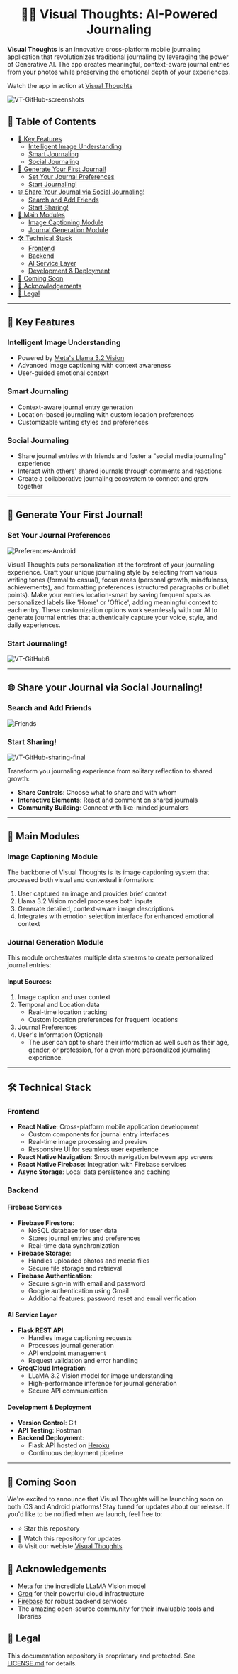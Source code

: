 <h1 align="center">
📸📝 Visual Thoughts: AI-Powered Journaling
</h1>

**Visual Thoughts** is an innovative cross-platform mobile journaling application that revolutionizes traditional journaling by leveraging the power of Generative AI. The app creates meaningful, context-aware journal entries from your photos while preserving the emotional depth of your experiences.

Watch the app in action at [Visual Thoughts](https://youtube.com)

![VT-GitHub-screenshots](https://github.com/user-attachments/assets/204b75f9-a224-4553-8782-a4f6f5b72102)

## 📑 Table of Contents

- [🌟 Key Features](#-key-features)
  - [Intelligent Image Understanding](#intelligent-image-understanding)
  - [Smart Journaling](#smart-journaling)
  - [Social Journaling](#social-journaling)
- [🚀 Generate Your First Journal!](#-generate-your-first-journal)
  - [Set Your Journal Preferences](#set-your-journal-preferences)
  - [Start Journaling!](#start-journaling)
- [🌐 Share Your Journal via Social Journaling!](#-share-your-journal-via-social-journaling)
  - [Search and Add Friends](#search-and-add-friends)
  - [Start Sharing!](#start-sharing)
- [🔩 Main Modules](#-main-modules)
  - [Image Captioning Module](#image-captioning-module)
  - [Journal Generation Module](#journal-generation-module)
- [🛠️ Technical Stack](#️-technical-stack)
  - [Frontend](#frontend)
  - [Backend](#backend)
  - [AI Service Layer](#ai-service-layer)
  - [Development & Deployment](#development--deployment)
- [🎯 Coming Soon](#-coming-soon)
- [🙏 Acknowledgements](#-acknowledgements)
- [📄 Legal](#-legal)

---

## 🌟 Key Features

### Intelligent Image Understanding

- Powered by [Meta's Llama 3.2 Vision](https://ai.meta.com/blog/llama-3-2-connect-2024-vision-edge-mobile-devices/)
- Advanced image captioning with context awareness
- User-guided emotional context

### Smart Journaling

- Context-aware journal entry generation
- Location-based journaling with custom location preferences
- Customizable writing styles and preferences

### Social Journaling

- Share journal entries with friends and foster a "social media journaling" experience
- Interact with others' shared journals through comments and reactions
- Create a collaborative journaling ecosystem to connect and grow together

---

## 🚀 Generate Your First Journal!

### Set Your Journal Preferences

![Preferences-Android](https://github.com/user-attachments/assets/8d0b3394-3eaa-411b-8797-1849c59645a6)

Visual Thoughts puts personalization at the forefront of your journaling experience. Craft your unique journaling style by selecting from various writing tones (formal to casual), focus areas (personal growth, mindfulness, achievements), and formatting preferences (structured paragraphs or bullet points). Make your entries location-smart by saving frequent spots as personalized labels like 'Home' or 'Office', adding meaningful context to each entry. These customization options work seamlessly with our AI to generate journal entries that authentically capture your voice, style, and daily experiences.

### Start Journaling!

![VT-GitHub6](https://github.com/user-attachments/assets/55214bf5-c6b9-4e78-a230-6f018d9e5ebd)

---

## 🌐 Share your Journal via Social Journaling!

### Search and Add Friends

![Friends](https://github.com/user-attachments/assets/3e1f5592-9627-4304-9c88-623db10ae217)

### Start Sharing!

![VT-GitHub-sharing-final](https://github.com/user-attachments/assets/62893da6-f4cc-45c3-ac4a-463f234f5d43)

Transform you journaling experience from solitary reflection to shared growth:

- **Share Controls**: Choose what to share and with whom
- **Interactive Elements**: React and comment on shared journals
- **Community Building**: Connect with like-minded journalers

---

## 🔩 Main Modules

### Image Captioning Module

The backbone of Visual Thoughts is its image captioning system that processed both visual and contextual information:

1. User captured an image and provides brief context
2. Llama 3.2 Vision model processes both inputs
3. Generate detailed, context-aware image descriptions
4. Integrates with emotion selection interface for enhanced emotional context

### Journal Generation Module

This module orchestrates multiple data streams to create personalized journal entries:

#### Input Sources:

1. Image caption and user context
2. Temporal and Location data
   - Real-time location tracking
   - Custom location preferences for frequent locations
3. Journal Preferences
4. User's Information (Optional)
   - The user can opt to share their information as well such as their age, gender, or profession, for a even more personalized journaling experience.

---

## 🛠️ Technical Stack

### Frontend

- **React Native**: Cross-platform mobile application development
  - Custom components for journal entry interfaces
  - Real-time image processing and preview
  - Responsive UI for seamless user experience
- **React Native Navigation**: Smooth navigation between app screens
- **React Native Firebase**: Integration with Firebase services
- **Async Storage**: Local data persistence and caching

### Backend

#### Firebase Services

- **Firebase Firestore**:
  - NoSQL database for user data
  - Stores journal entries and preferences
  - Real-time data synchronization
- **Firebase Storage**:
  - Handles uploaded photos and media files
  - Secure file storage and retrieval
- **Firebase Authentication**:
  - Secure sign-in with email and password
  - Google authentication using Gmail
  - Additional features: password reset and email verification

#### AI Service Layer

- **Flask REST API**:
  - Handles image captioning requests
  - Processes journal generation
  - API endpoint management
  - Request validation and error handling
- **[GroqCloud](https://groq.com) Integration**:
  - LLaMA 3.2 Vision model for image understanding
  - High-performance inference for journal generation
  - Secure API communication

#### Development & Deployment

- **Version Control**: Git
- **API Testing**: Postman
- **Backend Deployment**:
  - Flask API hosted on [Heroku](https://www.heroku.com)
  - Continuous deployment pipeline

---

## 🎯 Coming Soon

We're excited to announce that Visual Thoughts will be launching soon on both iOS and Android platforms! Stay tuned for updates about our release. If you'd like to be notified when we launch, feel free to:

- ⭐ Star this repository
- 🔔 Watch this repository for updates
- 🌐 Visit our webiste [Visual Thoughts](https://visual-thoughts-web.vercel.app)

## 🙏 Acknowledgements

- [Meta](https://ai.meta.com/) for the incredible LLaMA Vision model
- [Groq](https://groq.com/) for their powerful cloud infrastructure
- [Firebase](https://firebase.google.com/) for robust backend services
- The amazing open-source community for their invaluable tools and libraries

## 📄 Legal

This documentation repository is proprietary and protected. See [LICENSE.md](LICENSE.md) for details.
